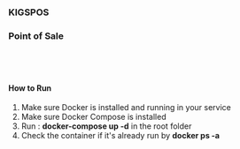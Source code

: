 <h3>KIGSPOS<h3>
<p>Point of Sale</p>
<br><br>
<h4>How to Run</h4>

1. Make sure Docker is installed and running in your service<br>
2. Make sure Docker Compose is installed<br>
3. Run : <b>docker-compose up -d</b> in the root folder
4. Check the container if it's already run by <b>docker ps -a</b> 
